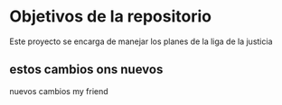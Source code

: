 # Objetivos de la repositorio

Este proyecto se encarga de manejar los planes de la liga de la justicia

## estos cambios ons nuevos
nuevos cambios my friend
